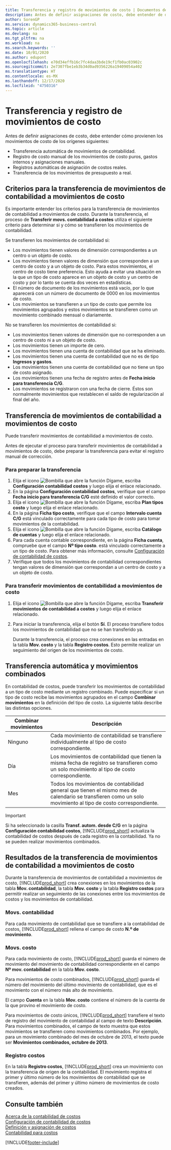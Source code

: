 ```yaml
---
title: Transferencia y registro de movimientos de costo | Documentos de Microsoft
description: Antes de definir asignaciones de costo, debe entender de dónde provienen los movimientos de costo.
author: SorenGP
ms.service: dynamics365-business-central
ms.topic: article
ms.devlang: na
ms.tgt_pltfrm: na
ms.workload: na
ms.search.keywords: ''
ms.date: 10/01/2020
ms.author: edupont
ms.openlocfilehash: e70d34effb16c7fc4daa3bde19cf1fb0ac03902c
ms.sourcegitcommit: 2e7307fbe1eb3b34d0ad9356226a19409054a402
ms.translationtype: HT
ms.contentlocale: es-MX
ms.lasthandoff: 12/17/2020
ms.locfileid: "4750316"
---
```

# <a name="transferring-and-posting-cost-entries"></a>Transferencia y registro de movimientos de costo
Antes de definir asignaciones de costo, debe entender cómo provienen los movimientos de costo de los orígenes siguientes:  

-   Transferencia automática de movimientos de contabilidad.  
-   Registro de costo manual de los movimientos de costo puros, gastos internos y asignaciones manuales.  
-   Registros automáticas de asignación de costos reales.  
-   Transferencia de los movimientos de presupuesto a real.

## <a name="criteria-for-transferring-general-ledger-entries-to-cost-entries"></a>Criterios para la transferencia de movimientos de contabilidad a movimientos de costo
Es importante entender los criterios para la transferencia de movimientos de contabilidad a movimientos de costo. Durante la transferencia, el proceso de **Transferir movs. contabilidad a costes** utiliza el siguiente criterio para determinar si y cómo se transfieren los movimientos de contabilidad.  

Se transfieren los movimientos de contabilidad si:  

-   Los movimientos tienen valores de dimensión correspondientes a un centro o un objeto de costo.  
-   Los movimientos tienen valores de dimensión que corresponden a un centro de costo y a un objeto de costo. Para estos movimientos, el centro de costo tiene preferencia. Esto ayuda a evitar una situación en la que un tipo de costo aparece en un objeto de costo y un centro de costo y por lo tanto se cuenta dos veces en estadísticas.  
-   El número de documento de los movimientos está vacío, por lo que aparecerá con un número de documento de 0000 en los movimientos de costo.  
-   Los movimientos se transfieren a un tipo de costo que permite los movimientos agrupados y estos movimientos se transfieren como un movimiento combinado mensual o diariamente.  

No se transfieren los movimientos de contabilidad si:  

-   Los movimientos tienen valores de dimensión que no corresponden a un centro de costo ni a un objeto de costo.  
-   Los movimientos tienen un importe de cero.  
-   Los movimientos tienen una cuenta de contabilidad que se ha eliminado.  
-   Los movimientos tienen una cuenta de contabilidad que no es de tipo **Ingresos y gastos**.  
-   Los movimientos tienen una cuenta de contabilidad que no tiene un tipo de costo asignado.  
-   Los movimientos tienen una fecha de registro antes de **Fecha inicio para transferencia C/G**.  
-   Los movimientos se registraron con una fecha de cierre. Éstos son normalmente movimientos que restablecen el saldo de regularización al final del año.

## <a name="transferring-general-ledger-entries-to-cost-entries"></a>Transferencia de movimientos de contabilidad a movimientos de costo
Puede transferir movimientos de contabilidad a movimientos de costo.  

Antes de ejecutar el proceso para transferir movimientos de contabilidad a movimientos de costo, debe preparar la transferencia para evitar el registro manual de corrección.  

### <a name="to-prepare-the-transfer"></a>Para preparar la transferencia  

1.  Elija el icono ![Bombilla que abre la función Dígame](media/ui-search/search_small.png "Dígame qué desea hacer"), escriba **Configuración contabilidad costos** y luego elija el enlace relacionado.  
2.  En la página **Configuración contabilidad costos**, verifique que el campo **Fecha inicio para transferencia C/G** esté definido el valor correcto.  
3.  Elija el icono ![Bombilla que abre la función Dígame](media/ui-search/search_small.png "Dígame qué desea hacer"), escriba **Plan tipos costo** y luego elija el enlace relacionado.  
4.  En la página **Ficha tipo costo**, verifique que el campo **Intervalo cuenta C/G** está vinculado correctamente para cada tipo de costo para tomar movimientos de la contabilidad.  
5.  Elija el icono ![Bombilla que abre la función Dígame](media/ui-search/search_small.png "Dígame qué desea hacer"), escriba **Catálogo de cuentas** y luego elija el enlace relacionado.  
6.  Para cada cuenta contable correspondiente, en la página **Ficha cuenta**, compruebe que el campo **Nº tipo costo**. está vinculado correctamente a un tipo de costo. Para obtener más información, consulte [Configuración de contabilidad de costos](finance-set-up-cost-accounting.md).  
7.  Verifique que todos los movimientos de contabilidad correspondientes tengan valores de dimensión que correspondan a un centro de costo y a un objeto de costo.  

### <a name="to-transfer-general-ledger-entries-to-cost-entries"></a>Para transferir movimientos de contabilidad a movimientos de costo  
1.  Elija el icono ![Bombilla que abre la función Dígame](media/ui-search/search_small.png "Dígame qué desea hacer"), escriba **Transferir movimientos de contabilidad a costes** y luego elija el enlace relacionado.  
2.  Para iniciar la transferencia, elija el botón **Sí**. El proceso transfiere todos los movimientos de contabilidad que no se han transferido ya.  

    Durante la transferencia, el proceso crea conexiones en las entradas en la tabla **Mov. costo** y la tabla **Registro costos**. Esto permite realizar un seguimiento del origen de los movimientos de costo.

## <a name="automatic-transfer-and-combined-entries"></a>Transferencia automática y movimientos combinados
En contabilidad de costos, puede transferir los movimientos de contabilidad a un tipo de costo mediante un registro combinado. Puede especificar si un tipo de costo recibe las movimientos agrupados en el campo **Combinar movimientos** en la definición del tipo de costo. La siguiente tabla describe las distintas opciones.  

|Combinar movimientos|Descripción|  
|---------------------|-----------------|  
|Ninguno|Cada movimiento de contabilidad se transfiere individualmente al tipo de costo correspondiente.|  
|Día|Los movimientos de contabilidad que tienen la misma fecha de registro se transfieren como un solo movimiento al tipo de costo correspondiente.|  
|Mes|Todos los movimientos de contabilidad general que tienen el mismo mes de calendario se transfieren como un solo movimiento al tipo de costo correspondiente.|  

> [!IMPORTANT]  
>  Si ha seleccionado la casilla **Transf. autom. desde C/G** en la página **Configuración contabilidad costos**, [!INCLUDE[prod_short](includes/prod_short.md)] actualiza la contabilidad de costos después de cada registro en la contabilidad. Ya no se pueden realizar movimientos combinados.

## <a name="results-of-transferring-general-ledger-entries-to-cost-entries"></a>Resultados de la transferencia de movimientos de contabilidad a movimientos de costo
Durante la transferencia de movimientos de contabilidad a movimientos de costo, [!INCLUDE[prod_short](includes/prod_short.md)]  crea conexiones en los movimientos de la tabla **Mov. contabilidad**, la tabla **Mov. costo** y la tabla  **Registro costos** para permitir realizar un seguimiento de las conexiones entre los movimientos de costos y los movimientos de contabilidad.  

### <a name="general-ledger-entries"></a>Movs. contabilidad  
Para cada movimiento de contabilidad que se transfiere a la contabilidad de costos, [!INCLUDE[prod_short](includes/prod_short.md)] rellena el campo de costo **N.º de movimiento**.  

### <a name="cost-entries"></a>Movs. costo  
Para cada movimiento de costo, [!INCLUDE[prod_short](includes/prod_short.md)] guarda el número de movimiento del movimiento de contabilidad correspondiente en el campo **Nº mov. contabilidad** en la tabla **Mov. costo**.  

Para movimientos de costo combinados, [!INCLUDE[prod_short](includes/prod_short.md)] guarda el número del movimiento del último movimiento de contabilidad, que es el movimiento con el número más alto de movimiento.  

El campo **Cuenta** en la tabla **Mov. costo** contiene el número de la cuenta de la que provino el movimiento de costo.  

Para movimientos de costo únicos, [!INCLUDE[prod_short](includes/prod_short.md)] transfiere el texto de registro del movimiento de contabilidad al campo de texto **Descripción**. Para movimientos combinados, el campo de texto muestra que estos movimientos se transfieren como movimientos combinados. Por ejemplo, para un movimiento combinado del mes de octubre de 2013, el texto puede ser **Movimientos combinados, octubre de 2013**.  

### <a name="cost-register"></a>Registro costos  
En la tabla **Registro costos**, [!INCLUDE[prod_short](includes/prod_short.md)] crea un movimiento con la transferencia de origen de la contabilidad. El movimiento registra el primer y último número de los movimientos de contabilidad que se transfieren, además del primer y último número de movimientos de costo creados.

## <a name="see-also"></a>Consulte también  
 [Acerca de la contabilidad de costos](finance-about-cost-accounting.md)   
 [Configuración de contabilidad de costos](finance-set-up-cost-accounting.md)   
 [Definición y asignación de costos](finance-define-and-allocate-costs.md)   
 [Contabilidad para costos](finance-manage-cost-accounting.md)


[!INCLUDE[footer-include](includes/footer-banner.md)]
